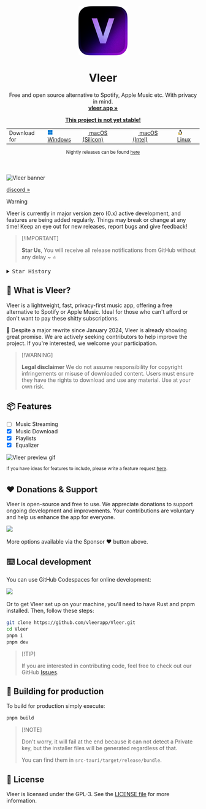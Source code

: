 <div align="center">

<img width="128px" src="src-tauri/icons/128x128@2x.png" />
<h1><b>Vleer</b></h1>

Free and open source alternative to Spotify, Apple Music etc. With privacy in mind.
<br>
<a href="https://vleer.app"><strong>vleer.app »</strong></a>

<ins>**This project is not yet stable!**</ins>

<table>
  <tbody>
    <tr>
      <td>Download for</td>
      <td>
        <a href="https://github.com/vleerapp/Vleer/releases/download/v0.1.1/Vleer-0.1.1.msi">
          <img src="./public/windows.png"> Windows
        </a>
      </td>
      <td>
        <a href="https://github.com/Vleerapp/Vleer/releases/download/v0.1.1/Vleer-0.1.1_silicon.dmg">
          <picture>
            <img src="./public/apple.png">
          </picture> macOS (Silicon)
        </a>
      </td>
      <td>
        <a href="https://github.com/Vleerapp/Vleer/releases/download/v0.1.1/Vleer-0.1.1_intel.dmg">
          <picture>
            <img src="./public/apple.png">
          </picture> macOS (Intel)
        </a>
      </td>
      <td>
        <a href="https://github.com/Vleerapp/Vleer/releases/download/v0.1.1/Vleer-0.1.1.AppImage">
          <img src="./public/linux.png"> Linux
        </a>
      </td>
    </tr>
  </tbody>
</table>

<sup>Nightly releases can be found <a href="https://github.com/vleerapp/Vleer/actions/workflows/build.yml">here</a> </sup>
</div>

<br>

![Vleer banner](https://github.com/vleerapp/Vleer/assets/70103896/f4a619ab-4f4c-4c2f-babe-79a4555a93c5)

[discord »](https://discord.gg/invite/Y7SbYphVw9)

> [!WARNING]
> Vleer is currently in major version zero (0.x) active development, and features are being added regularly. Things may break or change at any time! Keep an eye out for new releases, report bugs and give feedback!

> \[!IMPORTANT]
>
> **Star Us**, You will receive all release notifications from GitHub without any delay \~ ⭐️

<details>
  <summary><kbd>Star History</kbd></summary>
  <a href="https://star-history.com/#vleerapp/vleer&Date">
    <picture>
      <source media="(prefers-color-scheme: dark)" srcset="https://api.star-history.com/svg?repos=vleerapp/vleer&theme=dark&type=Date">
      <img width="100%" src="https://api.star-history.com/svg?repos=vleerapp/vleer&type=Date">
    </picture>
  </a>
</details>

## 📀 What is Vleer?

Vleer is a lightweight, fast, privacy-first music app, offering a free alternative to Spotify or Apple Music. Ideal for those who can't afford or don't want to pay these shitty subscriptions.

🚧 Despite a major rewrite since January 2024, Vleer is already showing great promise. We are actively seeking contributors to help improve the project. If you're interested, we welcome your participation.

> \[!WARNING]
>
> **Legal disclaimer**
> We do not assume responsibility for copyright infringements or misuse of downloaded content. Users must ensure they have the rights to download and use any material. Use at your own risk.

## 📦 Features

- [ ] Music Streaming
- [x] Music Download
- [X] Playlists
- [X] Equalizer

![Vleer preview gif](https://github.com/vleerapp/Vleer/assets/70103896/aa9a0be4-0f3f-4cef-b2c4-b9b21602885b)

<sup>If you have ideas for features to include, please write a feature request [here](https://github.com/vleerapp/vleer/issues).</sup>

## ❤️ Donations & Support

Vleer is open-source and free to use. We appreciate donations to support ongoing development and improvements. Your contributions are voluntary and help us enhance the app for everyone.

<a href="https://buymeacoffee.com/pandadev_"><img src="https://img.shields.io/badge/Buy_Me_A_Coffee-FFDD00?style=for-the-badge&logo=buy-me-a-coffee&logoColor=black"/></a>

More options available via the Sponsor ❤️ button above.

## ⌨️ Local development

You can use GitHub Codespaces for online development:

[![][codespaces-shield]][codespaces-link]

Or to get Vleer set up on your machine, you'll need to have Rust and pnpm installed. Then, follow these steps:

```zsh
git clone https://github.com/vleerapp/Vleer.git
cd Vleer
pnpm i
pnpm dev
```

> \[!TIP]
>
> If you are interested in contributing code, feel free to check out our GitHub [Issues](https://github.com/vleerapp/Vleer/issues).

## 🔨 Building for production

To build for production simply execute:

```zsh
pnpm build
```

> \[!NOTE]
>
> Don't worry, it will fail at the end because it can not detect a Private key, but the installer files will be generated regardless of that.
>
> You can find them in `src-tauri/target/release/bundle`.

## 📝 License

Vleer is licensed under the GPL-3. See the [LICENSE file](./LICENCE) for more information.

[codespaces-link]: https://codespaces.new/vleerapp/vleer
[codespaces-shield]: https://github.com/codespaces/badge.svg
